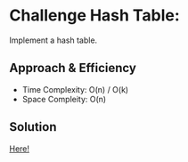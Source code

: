 # Challenge Hash Table:
Implement a hash table.


## Approach & Efficiency
- Time Complexity: O(n) / O(k)
- Space Compleity: O(n)
## Solution
[Here!](./hash_table.py)